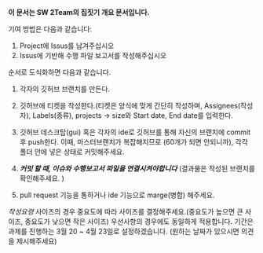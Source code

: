 **이 문서는 SW 2Team의 집짓기 개요 문서입니다.** 

기여 방법은 다음과 같습니다: 

1. Project에 Issus를 남겨주십시오
2. Issus에 기반해 수행 파일 보고서를 작성해주십시오

순서로 도식화하면 다음과 같습니다.
1. 각자의 깃허브 브랜치를 만든다.  

2. 깃허브에 티켓을 작성한다.(티켓은 양식에 맞게 간단히 작성하며, Assignees(작성자), Labels(종류), projects -> size와 Start date, End date를 입력한다. 

3. 깃허브 데스크탑(gui) 혹은 각자의 ide로 깃허브를 통해 자신의 브랜치에 commit 후 push한다. 이때, 마스터브랜치가 복잡해지므로 (60개가 되면 안되니까), 각각 폴더 안에 넣은 상태로 커밋해주세요.

4. ***커밋 할 때, 이슈와 수행보고서 파일을 연결시켜야합니다*** (결과물은 작성된 브랜치를 확인해주세요. ) 

5. pull request 기능을 통하거나 ide 기능으로 marge(병합) 해주세요. 

*작성요령*
사이즈의 경우 중요도에 따라 사이즈를 결정해주세요.(중요도가 높으면 큰 사이즈, 중요도가 낮으면 작은 사이즈)
우선사항의 경우에도 동일하게 적용합니다.
기간은 과제를 진행하는 3월 20 ~ 4월 23일로 설정하겠습니다. (원하는 날짜가 있으시면 의견을 제시해주세요)

